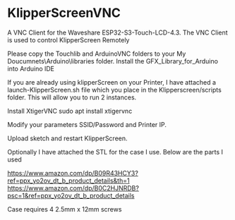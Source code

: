 # KlipperScreenVNC
A VNC Client for the Waveshare ESP32-S3-Touch-LCD-4.3.  The VNC Client is used to control KlipperScreen Remotely


Please copy the Touchlib and ArduinoVNC folders to your My Doucumnets\Arduino\libraries  folder.
Install the GFX_Library_for_Arduino into Arduino IDE

If you are already using klipperScreen on your Printer, I have attached a launch-KlipperScreen.sh file which you place in the Klipperscreen/scripts folder.  This will allow you to run 2 instances.

Install XtigerVNC  sudo apt install xtigervnc

Modify your parameters SSID/Password and Printer IP.

Upload sketch and restart KlipperScreen.

Optionally I have attached the STL for the case I use.  Below are the parts I used

https://www.amazon.com/dp/B09R43HCY3?ref=ppx_yo2ov_dt_b_product_details&th=1
https://www.amazon.com/dp/B0C2HJNRDB?psc=1&ref=ppx_yo2ov_dt_b_product_details

Case requires 4 2.5mm x 12mm screws







